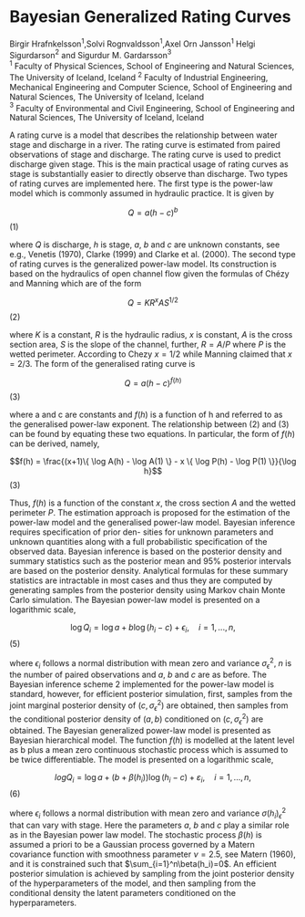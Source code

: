 <script type="text/x-mathjax-config">
MathJax.Hub.Config({
  TeX: { equationNumbers: { autoNumber: "AMS" } }
});
</script>
<script type="text/javascript"
  src="//cdn.mathjax.org/mathjax/latest/MathJax.js?config=TeX-AMS-MML_HTMLorMML">
</script>

# Bayesian Generalized Rating Curves
Birgir Hrafnkelsson$^{1}$,Solvi Rognvaldsson$^{1}$,Axel Orn Jansson$^{1}$ Helgi Sigurdarson$^{2}$ and Sigurdur M. Gardarsson$^{3}$   
$^{1}$ Faculty of Physical Sciences, School of Engineering and Natural Sciences, The University of Iceland, Iceland $^{2}$ Faculty of Industrial Engineering, Mechanical Engineering and Computer Science, School of Engineering and Natural Sciences, The University of Iceland, Iceland   
$^{3}$ Faculty of Environmental and Civil Engineering, School of Engineering and Natural Sciences, The University of Iceland, Iceland 


   
A rating curve is a model that describes the relationship between water stage and discharge in a river. The rating curve is estimated from paired observations of stage and discharge. The rating curve is used to predict discharge given stage. This is the main practical usage of rating curves as stage is substantially easier to directly observe than discharge. Two types of rating curves are implemented here. The first type is the power-law model which is commonly assumed in hydraulic practice. It is given by

$$Q=a(h-c)^b$$ (1)

where $Q$ is discharge, $h$ is stage, $a$, $b$ and $c$ are unknown constants, see e.g., Venetis (1970), Clarke (1999) and Clarke et al. (2000).
The second type of rating curves is the generalized power-law model. Its construction is based on the hydraulics of open channel flow given the formulas of Chézy and Manning which are of the form

$$Q = KR^{x}AS^{1/2}$$ (2)

where $K$ is a constant, $R$ is the hydraulic radius, $x$ is constant, $A$ is the cross section area, $S$ is the slope of the channel, further, $R = A/P$ where $P$ is the wetted perimeter. According to Chezy $x = 1/2$ while Manning claimed that $x = 2/3$. The form of the generalised rating curve is

$$Q = a(h-c)^{f(h)}$$ (3)

where a and c are constants and $f(h)$ is a function of h and referred to as the generalised power-law exponent. The relationship between (2) and (3) can be found by equating these two equations. In particular, the form of $f(h)$ can be derived, namely,

$$f(h) = \frac{(x+1)\{ \log A(h) - \log A(1) \}  - x \{ \log P(h) - \log P(1)  \}}{\log h}$$ (3)

Thus, $f(h)$ is a function of the constant $x$, the cross section $A$ and the wetted perimeter $P$.
The estimation approach is proposed for the estimation of the power-law model and the generalised power-law model. Bayesian inference requires specification of prior den- sities for unknown parameters and unknown quantities along with a full probabilistic specification of the observed data. Bayesian inference is based on the posterior density and summary statistics such as the posterior mean and 95% posterior intervals are based on the posterior density. Analytical formulas for these summary statistics are intractable in most cases and thus they are computed by generating samples from the posterior density using Markov chain Monte Carlo simulation. The Bayesian power-law model is presented on a logarithmic scale,

$$\log Q_i = \log a + b \log(h_i -c) + \epsilon_i, \quad i = 1,...,n,$$ (5)


where $\epsilon_i$ follows a normal distribution with mean zero and variance $\sigma_{\epsilon}^2$, $n$ is the number of paired observations and $a$, $b$ and $c$ are as before. The Bayesian inference scheme 2 implemented for the power-law model is standard, however, for efficient posterior simulation, first, samples from the joint marginal posterior density of $(c, \sigma_{\epsilon}^2)$ are obtained, then samples from the conditional posterior density of $(a, b)$ conditioned on $(c, \sigma_{\epsilon}^2)$ are obtained.
The Bayesian generalized power-law model is presented as Bayesian hierarchical model. The function $f(h)$ is modelled at the latent level as b plus a mean zero continuous stochastic process which is assumed to be twice differentiable. The model is presented on a logarithmic scale,

$$log Q_i = \log a + (b + \beta(h_i)) \log(h_i -c) + \varepsilon_i, \quad i = 1,...,n,$$ (6)

where $\epsilon_i$ follows a normal distribution with mean zero and variance $\sigma(h_i)_{\epsilon}^2$ that can vary with stage. Here the parameters $a$, $b$ and $c$ play a similar role as in the Bayesian power law model. The stochastic process $\beta(h)$ is assumed a priori to be a Gaussian process governed by a Matern covariance function with smoothness parameter $\nu = 2.5$, see Matern (1960), and it is constrained such that $\sum_{i=1}^n\beta(h_i)=0$. An efficient posterior simulation is achieved by sampling from the joint posterior density of the hyperparameters of the model, and then sampling from the conditional density the latent parameters conditioned on the hyperparameters.

